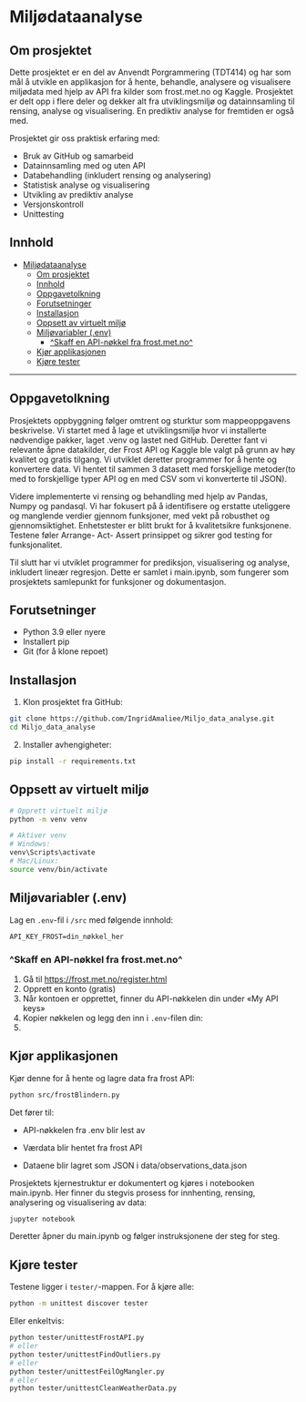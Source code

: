  # Miljødataanalyse

## Om prosjektet

Dette prosjektet er en del av Anvendt Porgrammering (TDT414) og har som mål å utvikle en applikasjon for å hente, behandle, analysere og visualisere miljødata med hjelp av API fra kilder som frost.met.no og Kaggle. Prosjektet er delt opp i flere deler og dekker alt fra utviklingsmiljø og datainnsamling til rensing, analyse og visualisering. En prediktiv analyse for fremtiden er også med.

Prosjektet gir oss praktisk erfaring med: 
- Bruk av GitHub og samarbeid 
- Datainnsamling med og uten API 
- Databehandling (inkludert rensing og analysering)
- Statistisk analyse og visualisering
- Utvikling av prediktiv analyse
- Versjonskontroll 
- Unittesting

## Innhold

- [Miljødataanalyse](#miljødataanalyse)
  - [Om prosjektet](#om-prosjektet)
  - [Innhold](#innhold)
  - [Oppgavetolkning](#oppgavetolkning)
  - [Forutsetninger](#forutsetninger)
  - [Installasjon](#installasjon)
  - [Oppsett av virtuelt miljø](#oppsett-av-virtuelt-miljø)
  - [Miljøvariabler (.env)](#miljøvariabler-env)
    - [^Skaff en API-nøkkel fra frost.met.no^](#skaff-en-api-nøkkel-fra-frostmetno)
  - [Kjør applikasjonen](#kjør-applikasjonen)
  - [Kjøre tester](#kjøre-tester)

---

## Oppgavetolkning 

Prosjektets oppbyggning følger omtrent og sturktur som mappeoppgavens beskrivelse. Vi startet med å lage et utviklingsmiljø hvor vi installerte nødvendige pakker, laget .venv og lastet ned GitHub. Deretter fant vi relevante åpne datakilder, der Frost API og Kaggle ble valgt på grunn av høy kvalitet og gratis tilgang. Vi utviklet deretter programmer for å hente og konvertere data. Vi hentet til sammen 3 datasett med forskjellige metoder(to med to forskjellige typer API og en med CSV som vi konverterte til JSON). 

Videre implementerte vi rensing og behandling med hjelp av Pandas, Numpy og pandasql. Vi har fokusert på å identifisere og erstatte uteliggere og manglende verdier gjennom funksjoner, med vekt på robusthet og gjennomsiktighet. Enhetstester er blitt brukt for å kvalitetsikre funksjonene. Testene føler Arrange- Act- Assert prinsippet og sikrer god testing for funksjonalitet. 

Til slutt har vi utviklet programmer for prediksjon, visualisering og analyse, inkludert lineær regresjon. Dette er samlet i main.ipynb, som fungerer som prosjektets samlepunkt for funksjoner og dokumentasjon. 


## Forutsetninger 

- Python 3.9 eller nyere
- Installert pip
- Git (for å klone repoet)

## Installasjon

1. Klon prosjektet fra GitHub:

```bash
git clone https://github.com/IngridAmaliee/Miljo_data_analyse.git
cd Miljo_data_analyse
```

2. Installer avhengigheter:

```bash
pip install -r requirements.txt
```

## Oppsett av virtuelt miljø

```bash
# Opprett virtuelt miljø
python -m venv venv

# Aktiver venv
# Windows:
venv\Scripts\activate
# Mac/Linux:
source venv/bin/activate
```

## Miljøvariabler (.env)

Lag en `.env`-fil i `/src` med følgende innhold:

```
API_KEY_FROST=din_nøkkel_her
```
### ^Skaff en API-nøkkel fra frost.met.no^

1. Gå til https://frost.met.no/register.html
2. Opprett en konto (gratis)
3. Når kontoen er opprettet, finner du API-nøkkelen din under «My API keys»
4. Kopier nøkkelen og legg den inn i `.env`-filen din:
5. 
## Kjør applikasjonen

Kjør denne for å hente og lagre data fra frost API:

```bash
python src/frostBlindern.py
```
Det fører til: 
- API-nøkkelen fra .env blir lest av

- Værdata blir hentet fra frost API 

- Dataene blir lagret som JSON i data/observations_data.json

Prosjektets kjernestruktur er dokumentert og kjøres i notebooken main.ipynb. Her finner du stegvis prosess for innhenting, rensing, analysering og visualisering av data:

```bash
jupyter notebook
```
Deretter åpner du main.ipynb og følger instruksjonene der steg for steg.

## Kjøre tester

Testene ligger i `tester/`-mappen. For å kjøre alle:

```bash
python -m unittest discover tester
```

Eller enkeltvis:

```bash
python tester/unittestFrostAPI.py
# eller 
python tester/unittestFindOutliers.py
# eller 
python tester/unittestFeilOgMangler.py
# eller 
python tester/unittestCleanWeatherData.py 
```
